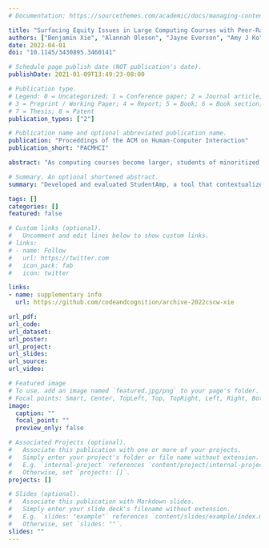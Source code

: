 ```yaml
---
# Documentation: https://sourcethemes.com/academic/docs/managing-content/

title: "Surfacing Equity Issues in Large Computing Courses with Peer-Ranked, Demographically-Labeled Student Feedback"
authors: ["Benjamin Xie", "Alannah Oleson", "Jayne Everson", "Amy J Ko"]
date: 2022-04-01
doi: "10.1145/3430895.3460141"

# Schedule page publish date (NOT publication's date).
publishDate: 2021-01-09T13:49:23-08:00

# Publication type.
# Legend: 0 = Uncategorized; 1 = Conference paper; 2 = Journal article;
# 3 = Preprint / Working Paper; 4 = Report; 5 = Book; 6 = Book section;
# 7 = Thesis; 8 = Patent
publication_types: ["2"]

# Publication name and optional abbreviated publication name.
publication: "Proceddings of the ACM on Human-Computer Interaction"
publication_short: "PACMHCI"

abstract: "As computing courses become larger, students of minoritized groups continue to disproportionately face challenges that hinder their academic and professional success (e.g. implicit bias, microaggressions, lack of resources, assumptions of preparatory privilege). This can impact career aspirations and sense of belonging in computing communities. Instructors have the power to make immediate changes to support more equitable learning, but they are often unaware of students’ challenges. To help both instructors and students understand the inequities in their classes, we developed StudentAmp, an interactive system that uses student feedback and self-reported demographic information (e.g. gender, ethnicity, disability, educational background) to show challenges and how they affect students differently. To help instructors make sense of feedback, StudentAmp ranks challenges by student-perceived disruptiveness. We conducted formative evaluations with five large college computing courses (150 - 750 students) being taught remotely during the COVID-19 pandemic. We found that students shared challenges beyond the scope of the course, perceived sharing information about who they were as useful but potentially dangerous, and that teaching teams were able to use this information to consider the positionality of students sharing challenges. Our findings relate to a central design tension of supporting equity by sharing contextualized information about students while also ensuring their privacy and well-being."

# Summary. An optional shortened abstract.
summary: "Developed and evaluated StudentAmp, a tool that contextualized student feedback to enable teaching teams to perspective take for more equitable interpretation of student feedback data."

tags: []
categories: []
featured: false

# Custom links (optional).
#   Uncomment and edit lines below to show custom links.
# links:
# - name: Follow
#   url: https://twitter.com
#   icon_pack: fab
#   icon: twitter

links:
- name: supplementary info
  url: https://github.com/codeandcognition/archive-2022cscw-xie

url_pdf:
url_code:
url_dataset:
url_poster:
url_project:
url_slides:
url_source:
url_video:

# Featured image
# To use, add an image named `featured.jpg/png` to your page's folder. 
# Focal points: Smart, Center, TopLeft, Top, TopRight, Left, Right, BottomLeft, Bottom, BottomRight.
image:
  caption: ""
  focal_point: ""
  preview_only: false

# Associated Projects (optional).
#   Associate this publication with one or more of your projects.
#   Simply enter your project's folder or file name without extension.
#   E.g. `internal-project` references `content/project/internal-project/index.md`.
#   Otherwise, set `projects: []`.
projects: []

# Slides (optional).
#   Associate this publication with Markdown slides.
#   Simply enter your slide deck's filename without extension.
#   E.g. `slides: "example"` references `content/slides/example/index.md`.
#   Otherwise, set `slides: ""`.
slides: ""
---
```

